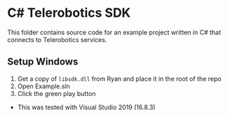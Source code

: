 # C# Telerobotics SDK
This folder contains source code for an example project written in C# that connects to Telerobotics services.

## Setup Windows
1. Get a copy of `libsdk.dll` from Ryan and place it in the root of the repo
1. Open Example.sln
1. Click the green play button

* This was tested with Visual Studio 2019 (16.8.3)